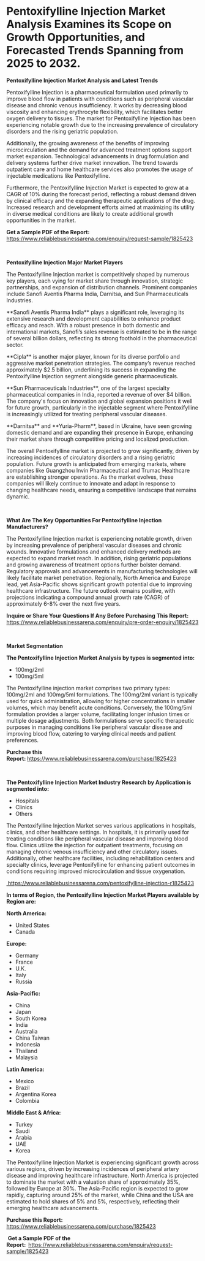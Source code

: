 <p><h1>Pentoxifylline Injection Market Analysis Examines its Scope on Growth Opportunities, and Forecasted Trends Spanning from 2025 to 2032.</h1></p><p><strong>Pentoxifylline Injection Market Analysis and Latest Trends</strong></p>
<p><p>Pentoxifylline Injection is a pharmaceutical formulation used primarily to improve blood flow in patients with conditions such as peripheral vascular disease and chronic venous insufficiency. It works by decreasing blood viscosity and enhancing erythrocyte flexibility, which facilitates better oxygen delivery to tissues. The market for Pentoxifylline Injection has been experiencing notable growth due to the increasing prevalence of circulatory disorders and the rising geriatric population. </p><p>Additionally, the growing awareness of the benefits of improving microcirculation and the demand for advanced treatment options support market expansion. Technological advancements in drug formulation and delivery systems further drive market innovation. The trend towards outpatient care and home healthcare services also promotes the usage of injectable medications like Pentoxifylline. </p><p>Furthermore, the Pentoxifylline Injection Market is expected to grow at a CAGR of 10% during the forecast period, reflecting a robust demand driven by clinical efficacy and the expanding therapeutic applications of the drug. Increased research and development efforts aimed at maximizing its utility in diverse medical conditions are likely to create additional growth opportunities in the market.</p></p>
<p><strong>Get a Sample PDF of the Report:&nbsp;</strong> <a href="https://www.reliablebusinessarena.com/enquiry/request-sample/1825423?utm_campaign=2102&utm_medium=2&utm_source=Github&utm_content=ia&utm_term=19042025&utm_id=pentoxifylline-injection">https://www.reliablebusinessarena.com/enquiry/request-sample/1825423</a></p>
<p>&nbsp;</p>
<p><strong>Pentoxifylline Injection Major Market Players</strong></p>
<p><p>The Pentoxifylline Injection market is competitively shaped by numerous key players, each vying for market share through innovation, strategic partnerships, and expansion of distribution channels. Prominent companies include Sanofi Aventis Pharma India, Darnitsa, and Sun Pharmaceuticals Industries.</p><p>**Sanofi Aventis Pharma India** plays a significant role, leveraging its extensive research and development capabilities to enhance product efficacy and reach. With a robust presence in both domestic and international markets, Sanofi’s sales revenue is estimated to be in the range of several billion dollars, reflecting its strong foothold in the pharmaceutical sector.</p><p>**Cipla** is another major player, known for its diverse portfolio and aggressive market penetration strategies. The company’s revenue reached approximately $2.5 billion, underlining its success in expanding the Pentoxifylline Injection segment alongside generic pharmaceuticals.</p><p>**Sun Pharmaceuticals Industries**, one of the largest specialty pharmaceutical companies in India, reported a revenue of over $4 billion. The company's focus on innovation and global expansion positions it well for future growth, particularly in the injectable segment where Pentoxifylline is increasingly utilized for treating peripheral vascular diseases.</p><p>**Darnitsa** and **Yuria-Pharm**, based in Ukraine, have seen growing domestic demand and are expanding their presence in Europe, enhancing their market share through competitive pricing and localized production.</p><p>The overall Pentoxifylline market is projected to grow significantly, driven by increasing incidences of circulatory disorders and a rising geriatric population. Future growth is anticipated from emerging markets, where companies like Guangzhou Invin Pharmaceutical and Trumac Healthcare are establishing stronger operations. As the market evolves, these companies will likely continue to innovate and adapt in response to changing healthcare needs, ensuring a competitive landscape that remains dynamic.</p></p>
<p>&nbsp;</p>
<p><strong>What Are The Key Opportunities For Pentoxifylline Injection Manufacturers?</strong></p>
<p><p>The Pentoxifylline Injection market is experiencing notable growth, driven by increasing prevalence of peripheral vascular diseases and chronic wounds. Innovative formulations and enhanced delivery methods are expected to expand market reach. In addition, rising geriatric populations and growing awareness of treatment options further bolster demand. Regulatory approvals and advancements in manufacturing technologies will likely facilitate market penetration. Regionally, North America and Europe lead, yet Asia-Pacific shows significant growth potential due to improving healthcare infrastructure. The future outlook remains positive, with projections indicating a compound annual growth rate (CAGR) of approximately 6-8% over the next five years.</p></p>
<p><strong>Inquire or Share Your Questions If Any Before Purchasing This Report:</strong> <a href="https://www.reliablebusinessarena.com/enquiry/pre-order-enquiry/1825423?utm_campaign=2102&utm_medium=2&utm_source=Github&utm_content=ia&utm_term=19042025&utm_id=pentoxifylline-injection">https://www.reliablebusinessarena.com/enquiry/pre-order-enquiry/1825423</a></p>
<p>&nbsp;</p>
<p><strong>Market Segmentation</strong></p>
<p><strong>The Pentoxifylline Injection Market Analysis by types is segmented into:</strong></p>
<p><ul><li>100mg/2ml</li><li>100mg/5ml</li></ul></p>
<p><p>The Pentoxifylline injection market comprises two primary types: 100mg/2ml and 100mg/5ml formulations. The 100mg/2ml variant is typically used for quick administration, allowing for higher concentrations in smaller volumes, which may benefit acute conditions. Conversely, the 100mg/5ml formulation provides a larger volume, facilitating longer infusion times or multiple dosage adjustments. Both formulations serve specific therapeutic purposes in managing conditions like peripheral vascular disease and improving blood flow, catering to varying clinical needs and patient preferences.</p></p>
<p><strong>Purchase this Report:&nbsp;</strong><a href="https://www.reliablebusinessarena.com/purchase/1825423?utm_campaign=2102&utm_medium=2&utm_source=Github&utm_content=ia&utm_term=19042025&utm_id=pentoxifylline-injection">https://www.reliablebusinessarena.com/purchase/1825423</a></p>
<p>&nbsp;</p>
<p><strong>The Pentoxifylline Injection Market Industry Research by Application is segmented into:</strong></p>
<p><ul><li>Hospitals</li><li>Clinics</li><li>Others</li></ul></p>
<p><p>The Pentoxifylline Injection Market serves various applications in hospitals, clinics, and other healthcare settings. In hospitals, it is primarily used for treating conditions like peripheral vascular disease and improving blood flow. Clinics utilize the injection for outpatient treatments, focusing on managing chronic venous insufficiency and other circulatory issues. Additionally, other healthcare facilities, including rehabilitation centers and specialty clinics, leverage Pentoxifylline for enhancing patient outcomes in conditions requiring improved microcirculation and tissue oxygenation.</p></p>
<p><a href="https://www.reliablebusinessarena.com/pentoxifylline-injection-r1825423?utm_campaign=2102&utm_medium=2&utm_source=Github&utm_content=ia&utm_term=19042025&utm_id=pentoxifylline-injection">&nbsp;https://www.reliablebusinessarena.com/pentoxifylline-injection-r1825423</a></p>
<p><strong>In terms of Region, the Pentoxifylline Injection Market Players available by Region are:</strong></p>
<p>
    <p> <strong> North America: </strong>
        <ul>
            <li>United States</li>
            <li>Canada</li>
        </ul>
        </p> 
    <p> <strong> Europe: </strong>
        <ul>
            <li>Germany</li>
            <li>France</li>
            <li>U.K.</li>
            <li>Italy</li>
            <li>Russia</li>
        </ul>
        </p> 
    <p> <strong> Asia-Pacific: </strong>
        <ul>
            <li>China</li>
            <li>Japan</li>
            <li>South Korea</li>
            <li>India</li>
            <li>Australia</li>
            <li>China Taiwan</li>
            <li>Indonesia</li>
            <li>Thailand</li>
            <li>Malaysia</li>
        </ul>
        </p> 
    <p> <strong> Latin America: </strong>
        <ul>
            <li>Mexico</li>
            <li>Brazil</li>
            <li>Argentina Korea</li>
            <li>Colombia</li>
        </ul>
        </p> 
    <p> <strong> Middle East & Africa: </strong>
        <ul>
            <li>Turkey</li>
            <li>Saudi</li>
            <li>Arabia</li>
            <li>UAE</li>
            <li>Korea</li>
        </ul>
    </p>
    </p>
<p><p>The Pentoxifylline Injection Market is experiencing significant growth across various regions, driven by increasing incidences of peripheral artery disease and improving healthcare infrastructure. North America is projected to dominate the market with a valuation share of approximately 35%, followed by Europe at 30%. The Asia-Pacific region is expected to grow rapidly, capturing around 25% of the market, while China and the USA are estimated to hold shares of 5% and 5%, respectively, reflecting their emerging healthcare advancements.</p></p>
<p><strong>Purchase this Report: </strong><a href="https://www.reliablebusinessarena.com/purchase/1825423?utm_campaign=2102&utm_medium=2&utm_source=Github&utm_content=ia&utm_term=19042025&utm_id=pentoxifylline-injection">https://www.reliablebusinessarena.com/purchase/1825423</a></p>
<p>&nbsp;<strong>Get a Sample PDF of the Report:&nbsp;&nbsp;</strong><a href="https://www.reliablebusinessarena.com/enquiry/request-sample/1825423?utm_campaign=2102&utm_medium=2&utm_source=Github&utm_content=ia&utm_term=19042025&utm_id=pentoxifylline-injection">https://www.reliablebusinessarena.com/enquiry/request-sample/1825423</a></p>
<p><strong></strong></p>
<p><p></p><p></p><p></p></p>